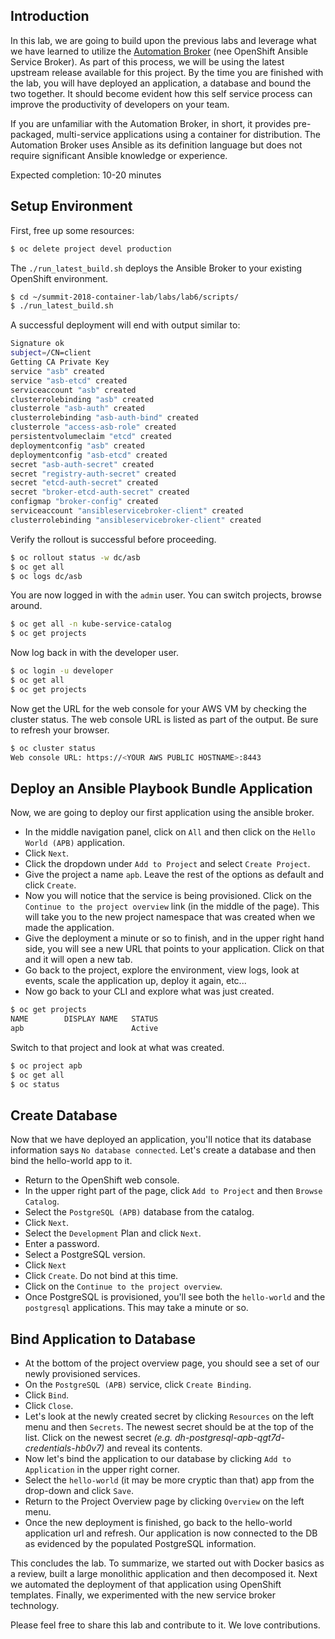 ## Introduction

In this lab, we are going to build upon the previous labs and leverage what we have learned to utilize the [Automation Broker](http://automationbroker.io/) (nee OpenShift Ansible Service Broker). As part of this process, we will be using the latest upstream release available for this project. By the time you are finished with the lab, you will have deployed an application, a database and bound the two together. It should become evident how this self service process can improve the productivity of developers on your team.

If you are unfamiliar with the Automation Broker, in short, it provides pre-packaged, multi-service applications using a container for distribution. The Automation Broker uses Ansible as its definition language but does not require significant Ansible knowledge or experience.

Expected completion: 10-20 minutes

## Setup Environment
First, free up some resources:
```bash
$ oc delete project devel production
```

The `./run_latest_build.sh` deploys the Ansible Broker to your existing OpenShift environment.
```bash
$ cd ~/summit-2018-container-lab/labs/lab6/scripts/
$ ./run_latest_build.sh
```

A successful deployment will end with output similar to:
```bash
Signature ok
subject=/CN=client
Getting CA Private Key
service "asb" created
service "asb-etcd" created
serviceaccount "asb" created
clusterrolebinding "asb" created
clusterrole "asb-auth" created
clusterrolebinding "asb-auth-bind" created
clusterrole "access-asb-role" created
persistentvolumeclaim "etcd" created
deploymentconfig "asb" created
deploymentconfig "asb-etcd" created
secret "asb-auth-secret" created
secret "registry-auth-secret" created
secret "etcd-auth-secret" created
secret "broker-etcd-auth-secret" created
configmap "broker-config" created
serviceaccount "ansibleservicebroker-client" created
clusterrolebinding "ansibleservicebroker-client" created
```

Verify the rollout is successful before proceeding.
```bash
$ oc rollout status -w dc/asb
$ oc get all
$ oc logs dc/asb
```

You are now logged in with the `admin` user. You can switch projects, browse around.
```bash
$ oc get all -n kube-service-catalog
$ oc get projects
```

Now log back in with the developer user.
```bash
$ oc login -u developer
$ oc get all
$ oc get projects
```


Now get the URL for the web console for your AWS VM by checking the cluster status. The web console URL is listed as part of the output. Be sure to refresh your browser.
```bash
$ oc cluster status
Web console URL: https://<YOUR AWS PUBLIC HOSTNAME>:8443
```

## Deploy an Ansible Playbook Bundle Application
Now, we are going to deploy our first application using the ansible broker. 

- In the middle navigation panel, click on `All` and then click on the `Hello World (APB)` application.
- Click `Next`.
- Click the dropdown under `Add to Project` and select `Create Project`.
- Give the project a name `apb`.  Leave the rest of the options as default and click `Create`.
- Now you will notice that the service is being provisioned. Click on the `Continue to the project overview` link (in the middle of the page). This will take you to the new project namespace that was created when we made the application.
- Give the deployment a minute or so to finish, and in the upper right hand side, you will see a new URL that points to your application.  Click on that and it will open a new tab.
- Go back to the project, explore the environment, view logs, look at events, scale the application up, deploy it again, etc...
- Now go back to your CLI and explore what was just created.

```bash
$ oc get projects
NAME        DISPLAY NAME   STATUS
apb                        Active
```

Switch to that project and look at what was created.

```bash
$ oc project apb
$ oc get all
$ oc status
```

## Create Database
Now that we have deployed an application, you'll notice that its database information says `No database connected`.  Let's create a database and then bind the hello-world app to it.

- Return to the OpenShift web console.
- In the upper right part of the page, click `Add to Project` and then `Browse Catalog`.
- Select the `PostgreSQL (APB)` database from the catalog.
- Click `Next`.
- Select the `Development` Plan and click `Next`.
- Enter a password.
- Select a PostgreSQL version.
- Click `Next`
- Click `Create`. Do not bind at this time.
- Click on the `Continue to the project overview`.
- Once PostgreSQL is provisioned, you'll see both the `hello-world` and the `postgresql` applications.  This may take a minute or so.

## Bind Application to Database
- At the bottom of the project overview page, you should see a set of our newly provisioned services.
- On the `PostgreSQL (APB)` service, click `Create Binding`. 
- Click `Bind`.
- Click `Close`.
- Let's look at the newly created secret by clicking `Resources` on the left menu and then `Secrets`. The newest secret should be at the top of the list. Click on the newest secret _(e.g. dh-postgresql-apb-qgt7d-credentials-hb0v7)_ and reveal its contents.
- Now let's bind the application to our database by clicking `Add to Application` in the upper right corner.
- Select the `hello-world` (it may be more cryptic than that) app from the drop-down and click `Save`.
- Return to the Project Overview page by clicking `Overview` on the left menu.
- Once the new deployment is finished, go back to the hello-world application url and refresh. Our application is now connected to the DB as evidenced by the populated PostgreSQL information.

This concludes the lab. To summarize, we started out with Docker basics as a review, built a large monolithic application and then decomposed it.  Next we automated the deployment of that application using OpenShift templates. Finally, we experimented with the new service broker technology.

Please feel free to share this lab and contribute to it.  We love contributions.
